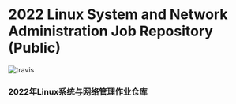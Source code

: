 # 2022 Linux System and Network Administration Job Repository (Public)

![travis](https://www.travis-ci.com/Lychee00/shellbank.svg?branch=main&status=passed)

### 2022年Linux系统与网络管理作业仓库

